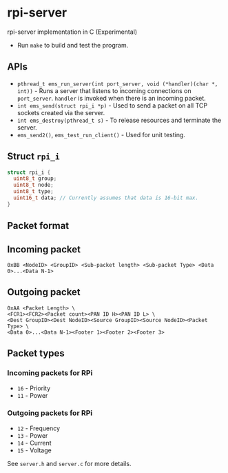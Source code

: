 # rpi-server
rpi-server implementation in C (Experimental)

- Run `make` to build and test the program.

## APIs
- `pthread_t ems_run_server(int port_server, void (*handler)(char *, int))` - Runs a server that listens to incoming connections on `port_server`. `handler` is invoked when there is an incoming packet.
- `int ems_send(struct rpi_i *p)` - Used to send a packet on all TCP sockets created via the server.
- `int ems_destroy(pthread_t s)` - To release resources and terminate the server.
- `ems_send2()`, `ems_test_run_client()` - Used for unit testing.

## Struct `rpi_i`
```c
struct rpi_i {
  uint8_t group;
  uint8_t node;
  uint8_t type;
  uint16_t data; // Currently assumes that data is 16-bit max.
}
```

## Packet format
## Incoming packet
```
0xBB <NodeID> <GroupID> <Sub-packet length> <Sub-packet Type> <Data 0>...<Data N-1>
```
## Outgoing packet
```
0xAA <Packet Length> \
<FCR1><FCR2><Packet count><PAN ID H><PAN ID L> \
<Dest GroupID><Dest NodeID><Source GroupID><Source NodeID><Packet Type> \
<Data 0>...<Data N-1><Footer 1><Footer 2><Footer 3>
```

## Packet types
### Incoming packets for RPi
- `16` - Priority
- `11` - Power
### Outgoing packets for RPi
- `12` - Frequency
- `13` - Power
- `14` - Current
- `15` - Voltage



See `server.h` and `server.c` for more details.
